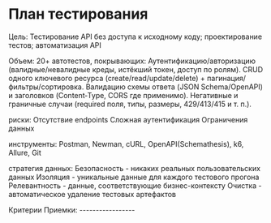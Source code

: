 # План тестирования

Цель: Тестирование API без доступа к исходному коду; проектирование тестов; автоматизация API

Объем: 20+ автотестов, покрывающих:
Аутентификацию/авторизацию (валидные/невалидные креды, истёкший токен, доступ по ролям).
CRUD одного ключевого ресурса (create/read/update/delete) + пагинация/фильтры/сортировка.
Валидацию схемы ответа (JSON Schema/OpenAPI) и заголовков (Content‑Type, CORS где применимо).
Негативные и граничные случаи (required поля, типы, размеры, 429/413/415 и т. п.).

риски: Отсутствие endpoints Сложная аутентификация Ограничения данных

инструменты: Postman, Newman, cURL, OpenAPI(Schemathesis), k6, Allure, Git

стратегия данных: Безопасность - никаких реальных пользовательских данных
Изоляция - уникальные данные для каждого тестового прогона  
Релевантность - данные, соответствующие бизнес-контексту
Очистка - автоматическое удаление тестовых артефактов

Критерии Приемки: -----------------
